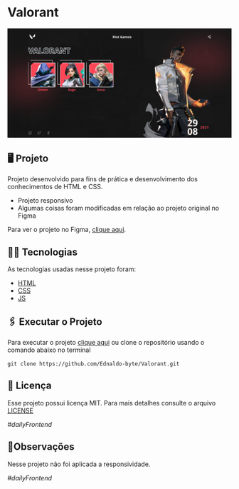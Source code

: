 # Valorant
  <p><img src="home.png"></p>
  
  ## 🖥 Projeto
  Projeto desenvolvido para fins de prática e desenvolvimento dos conhecimentos de HTML e CSS. 
  - Projeto responsivo
  - Algumas coisas foram modificadas em relação ao projeto original no Figma
  <p>Para ver o projeto no Figma, <a href="https://www.figma.com/file/OFPmaR4BYJd7QeChEOzHgL/Desafios---Codel%C3%A2ndia-(Copy)?node-id=7539%3A2">clique aqui</a>.</p>

  ## 👨‍💻 Tecnologias
  As tecnologias usadas nesse projeto foram:
  - [HTML](https://developer.mozilla.org/en-US/docs/Web/HTML)
  - [CSS](https://developer.mozilla.org/en-US/docs/Web/CSS)
  - [JS](https://developer.mozilla.org/en-US/docs/Web/JavaScript)

  ## 🖇 Executar o Projeto
  Para executar o projeto <a href="https://ednaldo-byte.github.io/Valorant/">clique aqui</a> ou clone o repositório usando o comando abaixo no terminal
  ```
  git clone https://github.com/Ednaldo-byte/Valorant.git
  ```

  ##  📃 Licença
  Esse projeto possui licença MIT. Para mais detalhes consulte o arquivo [LICENSE](LICENSE.md)
 *<p>#dailyFrontend</p>*
 
   ## 📌Observações
  Nesse projeto não foi aplicada a responsividade.
 *<p>#dailyFrontend</p>*
